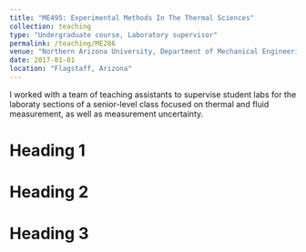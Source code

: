 ```yaml
---
title: "ME495: Experimental Methods In The Thermal Sciences"
collection: teaching
type: "Undergraduate course, Laboratory supervisor"
permalink: /teaching/ME286
venue: "Northern Arizona University, Department of Mechanical Engineering"
date: 2017-01-01
location: "Flagstaff, Arizona"
---
```

I worked with a team of teaching assistants to supervise student labs for the laboraty sections of a senior-level class focused on thermal and fluid measurement, as well as measurement uncertainty.

Heading 1
======

Heading 2
======

Heading 3
======
